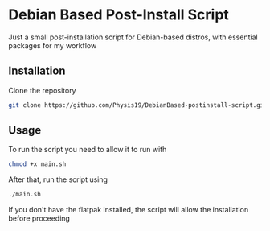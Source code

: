 # Debian Based Post-Install Script

Just a small post-installation script for Debian-based distros, with essential packages for my workflow

## Installation
Clone the repository 
```bash
git clone https://github.com/Physis19/DebianBased-postinstall-script.git
```
## Usage
To run the script you need to allow it to run with 
```bash
chmod +x main.sh
```
After that, run the script using 
```bash
./main.sh
```
If you don't have the flatpak installed, the script will allow the installation before proceeding 
